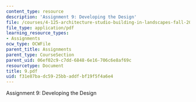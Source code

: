 ```yaml
---
content_type: resource
description: 'Assignment 9: Developing the Design'
file: /courses/4-125-architecture-studio-building-in-landscapes-fall-2002/f31e87badc5925bbaddfbf19f5f4a6e4_9.pdf
file_type: application/pdf
learning_resource_types:
- Assignments
ocw_type: OCWFile
parent_title: Assignments
parent_type: CourseSection
parent_uid: 06ef02c9-c7dd-6848-6e16-706c6e8af69c
resourcetype: Document
title: 9.pdf
uid: f31e87ba-dc59-25bb-addf-bf19f5f4a6e4
---
```

Assignment 9: Developing the Design

